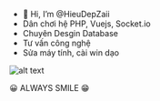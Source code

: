 - 👋 Hi, I’m @HieuDepZaii
- Dân chơi hệ PHP, Vuejs, Socket.io
- Chuyên Desgin Database 
- Tư vấn công nghệ
- Sửa máy tính, cài win dạo



![alt text](https://i.pinimg.com/originals/c1/19/31/c119310738950dfc90828e17d03beff7.jpg) 

😀 ALWAYS SMILE 😁
<!---
HieuDepZaii/HieuDepZaii is a ✨ special ✨ repository because its `README.md` (this file) appears on your GitHub profile.
You can click the Preview link to take a look at your changes.
--->
